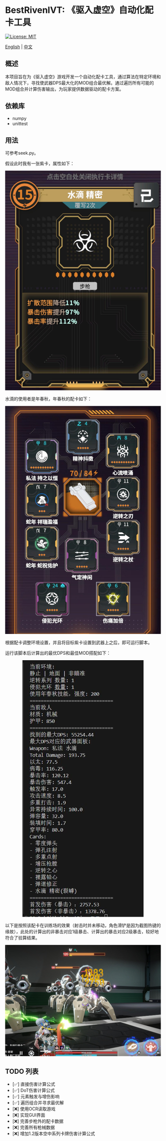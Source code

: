 # BestRivenIVT: 《驱入虚空》自动化配卡工具

[![License: MIT](https://img.shields.io/badge/License-MIT-yellow.svg)](https://opensource.org/licenses/MIT)

[English](Readme_en.md) | [中文](Readme.md)

## 概述
本项目旨在为《驱入虚空》游戏开发一个自动化配卡工具，通过算法在特定环境和敌人情况下，寻找使武器DPS最大化的MOD组合最优解。通过遍历所有可能的MOD组合并计算伤害输出，为玩家提供数据驱动的配卡方案。

## 依赖库
- numpy
- unittest

## 用法

可参考seek.py。

假设此时我有一张紫卡，属性如下：

<p align="center"><img src="assets/目标紫卡.jpg" /></p>

水滴的使用者是年春秋，年春秋的配卡如下：

<p align="center"><img src="assets/角色MOD.jpg" /></p>

根据配卡调整环境设置，并且将目标紫卡设置到武器上之后，即可运行脚本。

运行该脚本后计算出的最优DPS和最佳MOD搭配如下：

<p align="center"><img src="assets/伤害Log.jpg" /></p>

以下是按照该配卡在训练场的效果（射击时并未移动，角色滑铲是因为截图热键的缘故），此处的计算出的非暴击对应1级暴击、计算出的暴击对应2级暴击，较好地符合了验算结果。

<p align="center"><img src="assets/伤害实测.jpg" /></p>

## TODO 列表
- [✅] 直接伤害计算公式
- [✅] DoT伤害计算公式
- [✅] 元素触发与增伤影响
- [✅] 遍历组合并寻求最优解
- [❌] 使用OCR读取游戏
- [❌] 实现GUI界面
- [❌] 完善步枪外的配卡数据
- [❌] 完善所有枪械数据
- [❌] 增加1.2版本空中系列卡牌伤害计算公式